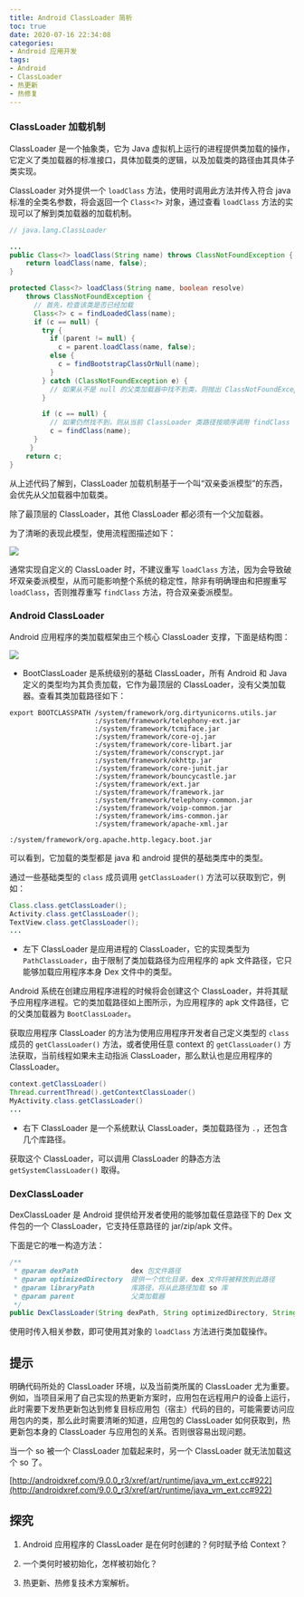 ```yaml
---
title: Android ClassLoader 简析
toc: true
date: 2020-07-16 22:34:08
categories:
- Android 应用开发
tags:
- Android
- ClassLoader
- 热更新
- 热修复
---
```

### ClassLoader 加载机制

ClassLoader 是一个抽象类，它为 Java 虚拟机上运行的进程提供类加载的操作，它定义了类加载器的标准接口，具体加载类的逻辑，以及加载类的路径由其具体子类实现。

ClassLoader 对外提供一个 `loadClass` 方法，使用时调用此方法并传入符合 java 标准的全类名参数，将会返回一个 `Class<?>` 对象，通过查看 `loadClass` 方法的实现可以了解到类加载器的加载机制。
<!-- more -->


```java
// java.lang.ClassLoader

...
public Class<?> loadClass(String name) throws ClassNotFoundException {
    return loadClass(name, false);
}

protected Class<?> loadClass(String name, boolean resolve)
    throws ClassNotFoundException {
      // 首先，检查该类是否已经加载
      Class<?> c = findLoadedClass(name);
      if (c == null) {
        try {
          if (parent != null) {
            c = parent.loadClass(name, false);
          else {
            c = findBootstrapClassOrNull(name);
          }
        } catch (ClassNotFoundException e) {
          // 如果从不是 null 的父类加载器中找不到类，则抛出 ClassNotFoundException
        }

        if (c == null) {
          // 如果仍然找不到，则从当前 ClassLoader 类路径按顺序调用 findClass
          c = findClass(name);
      }
     }
    return c;
}
```

从上述代码了解到，ClassLoader 加载机制基于一个叫“双亲委派模型”的东西，会优先从父加载器中加载类。

除了最顶层的 ClassLoader，其他 ClassLoader 都必须有一个父加载器。



为了清晰的表现此模型，使用流程图描述如下：

![](./classloader_flow.png)

通常实现自定义的 ClassLoader 时，不建议重写 `loadClass` 方法，因为会导致破坏双亲委派模型，从而可能影响整个系统的稳定性，除非有明确理由和把握重写 `loadClass`，否则推荐重写 `findClass` 方法，符合双亲委派模型。



### Android ClassLoader 

Android 应用程序的类加载框架由三个核心 ClassLoader 支撑，下面是结构图：

![](./android_classloader_frame.png)



- BootClassLoader 是系统级别的基础 ClassLoader，所有 Android 和 Java 定义的类型均为其负责加载，它作为最顶层的 ClassLoader，没有父类加载器。查看其类加载路径如下：

```
export BOOTCLASSPATH /system/framework/org.dirtyunicorns.utils.jar
                     :/system/framework/telephony-ext.jar
                     :/system/framework/tcmiface.jar
                     :/system/framework/core-oj.jar
                     :/system/framework/core-libart.jar
                     :/system/framework/conscrypt.jar
                     :/system/framework/okhttp.jar
                     :/system/framework/core-junit.jar
                     :/system/framework/bouncycastle.jar
                     :/system/framework/ext.jar
                     :/system/framework/framework.jar
                     :/system/framework/telephony-common.jar
                     :/system/framework/voip-common.jar
                     :/system/framework/ims-common.jar
                     :/system/framework/apache-xml.jar
                     :/system/framework/org.apache.http.legacy.boot.jar
```

可以看到，它加载的类型都是 java 和 android 提供的基础类库中的类型。

通过一些基础类型的 `class` 成员调用 `getClassLoader()` 方法可以获取到它，例如：

```java
Class.class.getClassLoader();
Activity.class.getClassLoader();
TextView.class.getClassLoader();
...
```



- 左下 ClassLoader 是应用进程的 ClassLoader，它的实现类型为 `PathClassLoader`，由于限制了类加载路径为应用程序的 apk 文件路径，它只能够加载应用程序本身 Dex 文件中的类型。



Android 系统在创建应用程序进程的时候将会创建这个 ClassLoader，并将其赋予应用程序进程。它的类加载路径如上图所示，为应用程序的 apk 文件路径，它的父类加载器为 `BootClassLoader`。

获取应用程序 ClassLoader 的方法为使用应用程序开发者自己定义类型的 `class` 成员的 `getClassLoader()` 方法，或者使用任意 context 的 `getClassLoader()` 方法获取，当前线程如果未主动指派 ClassLoader，那么默认也是应用程序的 ClassLoader。

```java
context.getClassLoader()
Thread.currentThread().getContextClassLoader()
MyActivity.class.getClassLoader()
...
```



- 右下  ClassLoader 是一个系统默认 ClassLoader，类加载路径为 `.`，还包含几个库路径。

获取这个 ClassLoader，可以调用 ClassLoader 的静态方法 `getSystemClassLoader()` 取得。



### DexClassLoader

DexClassLoader 是 Android  提供给开发者使用的能够加载任意路径下的 Dex 文件包的一个 ClassLoader，它支持任意路径的 jar/zip/apk 文件。

下面是它的唯一构造方法：

```java
/**
 * @param dexPath             dex 包文件路径
 * @param optimizedDirectory  提供一个优化目录，dex 文件将被释放到此路径
 * @param libraryPath         库路径，将从此路径加载 so 库
 * @param parent              父类加载器
 */
public DexClassLoader(String dexPath, String optimizedDirectory, String libraryPath, ClassLoader parent)
```

使用时传入相关参数，即可使用其对象的 `loadClass` 方法进行类加载操作。



## 提示

明确代码所处的 ClassLoader 环境，以及当前类所属的 ClassLoader 尤为重要。例如，当项目采用了自己实现的热更新方案时，应用包在远程用户的设备上运行，此时需要下发热更新包达到修复目标应用包（宿主）代码的目的，可能需要访问应用包内的类，那么此时需要清晰的知道，应用包的 ClassLoader 如何获取到，热更新包本身的 ClassLoader 与应用包的关系。否则很容易出现问题。



当一个 so 被一个 ClassLoader 加载起来时，另一个 ClassLoader 就无法加载这个 so 了。

[http://androidxref.com/9.0.0_r3/xref/art/runtime/java_vm_ext.cc#922](http://androidxref.com/9.0.0_r3/xref/art/runtime/java_vm_ext.cc#922)



## 探究

1. Android 应用程序的 ClassLoader 是在何时创建的？何时赋予给 Context？
2. 一个类何时被初始化，怎样被初始化？

2. 热更新、热修复技术方案解析。